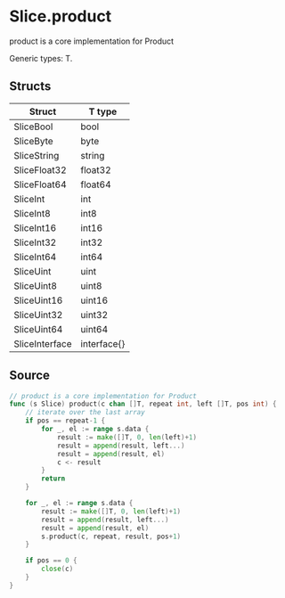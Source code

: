 # Slice.product

product is a core implementation for Product

Generic types: T.

## Structs

| Struct | T type |
| ------ | ------ |
| SliceBool | bool |
| SliceByte | byte |
| SliceString | string |
| SliceFloat32 | float32 |
| SliceFloat64 | float64 |
| SliceInt | int |
| SliceInt8 | int8 |
| SliceInt16 | int16 |
| SliceInt32 | int32 |
| SliceInt64 | int64 |
| SliceUint | uint |
| SliceUint8 | uint8 |
| SliceUint16 | uint16 |
| SliceUint32 | uint32 |
| SliceUint64 | uint64 |
| SliceInterface | interface{} |

## Source

```go
// product is a core implementation for Product
func (s Slice) product(c chan []T, repeat int, left []T, pos int) {
	// iterate over the last array
	if pos == repeat-1 {
		for _, el := range s.data {
			result := make([]T, 0, len(left)+1)
			result = append(result, left...)
			result = append(result, el)
			c <- result
		}
		return
	}

	for _, el := range s.data {
		result := make([]T, 0, len(left)+1)
		result = append(result, left...)
		result = append(result, el)
		s.product(c, repeat, result, pos+1)
	}

	if pos == 0 {
		close(c)
	}
}
```

